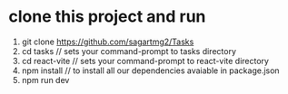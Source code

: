 # clone this project and run  

1. git clone https://github.com/sagartmg2/Tasks
2. cd tasks  // sets your command-prompt to tasks directory
3. cd react-vite //  sets your command-prompt to react-vite directory
4. npm install // to install all our dependencies avaiable in package.json
2. npm run dev
